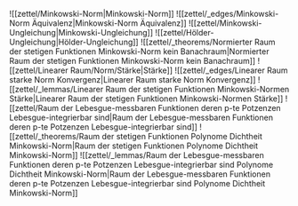 ![[zettel/Minkowski-Norm|Minkowski-Norm]]
![[zettel/_edges/Minkowski-Norm Äquivalenz|Minkowski-Norm Äquivalenz]]
![[zettel/Minkowski-Ungleichung|Minkowski-Ungleichung]]
![[zettel/Hölder-Ungleichung|Hölder-Ungleichung]]
![[zettel/_theorems/Normierter Raum der stetigen Funktionen Minkowski-Norm kein Banachraum|Normierter Raum der stetigen Funktionen Minkowski-Norm kein Banachraum]]
![[zettel/Linearer Raum/Norm/Stärke|Stärke]]
![[zettel/_edges/Linearer Raum starke Norm Konvergenz|Linearer Raum starke Norm Konvergenz]]
![[zettel/_lemmas/Linearer Raum der stetigen Funktionen Minkowski-Normen Stärke|Linearer Raum der stetigen Funktionen Minkowski-Normen Stärke]]
![[zettel/Raum der Lebesgue-messbaren Funktionen deren p-te Potzenzen Lebesgue-integrierbar sind|Raum der Lebesgue-messbaren Funktionen deren p-te Potzenzen Lebesgue-integrierbar sind]]
![[zettel/_theorems/Raum der stetigen Funktionen Polynome Dichtheit Minkowski-Norm|Raum der stetigen Funktionen Polynome Dichtheit Minkowski-Norm]]
![[zettel/_lemmas/Raum der Lebesgue-messbaren Funktionen deren p-te Potzenzen Lebesgue-integrierbar sind Polynome Dichtheit Minkowski-Norm|Raum der Lebesgue-messbaren Funktionen deren p-te Potzenzen Lebesgue-integrierbar sind Polynome Dichtheit Minkowski-Norm]]